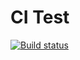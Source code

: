 # CI Test

[![Build status](https://ci.appveyor.com/api/projects/status/as54sjeojy0m3iu3?svg=true)](https://ci.appveyor.com/project/allvb/generators)